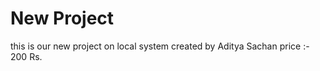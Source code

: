 
# New Project

 this is our new project on local system
 created by Aditya Sachan
 price :- 200 Rs.